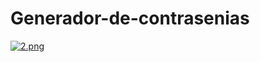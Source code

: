 # Generador-de-contrasenias
[![2.png](https://i.postimg.cc/PfYz9HTS/2.png)](https://postimg.cc/23jZLPqW)
